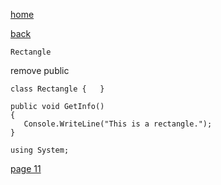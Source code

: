 [home](./page01.md)

[back](./page09.md)

```
Rectangle
```
remove public

```
class Rectangle {   }
```

```
public void GetInfo()
{
   Console.WriteLine("This is a rectangle.");
}
```

```
using System;
```

[page 11](./page11.md)
